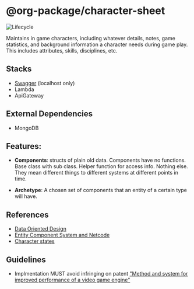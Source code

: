 # @org-package/character-sheet

![Lifecycle](https://img.shields.io/badge/lifecycle-unstable-red)

Maintains in game characters, including whatever details, notes, game
statistics, and background information a character needs during game play. This
includes attributes, skills, disciplines, etc.

## Stacks

- [Swagger](http://localhost:3000/api/) (localhost only)
- Lambda
- ApiGateway

## External Dependencies

- MongoDB

## Features:

- **Components**: structs of plain old data. Components have no functions. Base
  class with sub class. Helper function for access info. Nothing else. They mean
  different things to different systems at different points in time.

- **Archetype**: A chosen set of components that an entity of a certain type
  will have.

## References

- [Data Oriented Design](https://stackoverflow.com/questions/53977182/interfaces-in-data-oriented-design/54483503#54483503)
- [Entity Component System and Netcode](https://www.youtube.com/watch?v=zrIY0eIyqmI)
- [Character states](https://rivalslib.com/workshop_guide/art/anticipation_action_recovery.html#fast-transitions)

## Guidelines

- Implmentation MUST avoid infringing on patent
  ["Method and system for improved performance of a video game engine"](https://patents.google.com/patent/US10599560B2/en)

